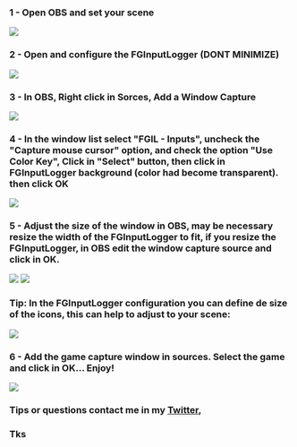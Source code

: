 ### 1 - Open OBS and set your scene
![](https://raw.githubusercontent.com/lucasteles/FGInputLogger/master/FGInputLogger/img/how_to_obs/1.png)

### 2 - Open and configure the FGInputLogger (DONT MINIMIZE)
![](https://raw.githubusercontent.com/lucasteles/FGInputLogger/master/FGInputLogger/img/how_to_obs/2.png)
### 3 -  In OBS, Right click in Sorces, Add a Window Capture
![](https://raw.githubusercontent.com/lucasteles/FGInputLogger/master/FGInputLogger/img/how_to_obs/3.png)
### 4 - In the window list select "FGIL - Inputs", uncheck the "Capture mouse cursor" option, and check the option "Use Color Key", Click in "Select" button, then click in FGInputLogger background (color had become transparent). then click OK
![](https://raw.githubusercontent.com/lucasteles/FGInputLogger/master/FGInputLogger/img/how_to_obs/4.png)
### 5 - Adjust the size of the window in OBS, may be necessary resize the width of the FGInputLogger to fit, if you resize the FGInputLogger, in OBS edit the window capture source and click in OK.
![](https://raw.githubusercontent.com/lucasteles/FGInputLogger/master/FGInputLogger/img/how_to_obs/5.png)
![](https://raw.githubusercontent.com/lucasteles/FGInputLogger/master/FGInputLogger/img/how_to_obs/5-2.png)
### Tip: In the FGInputLogger configuration you can define de size of the icons, this can help to adjust to your scene:
![](https://raw.githubusercontent.com/lucasteles/FGInputLogger/master/FGInputLogger/img/how_to_obs/tip.png)
### 6 - Add the game capture window in sources. Select the game and click in OK... Enjoy!

![](https://raw.githubusercontent.com/lucasteles/FGInputLogger/master/FGInputLogger/img/how_to_obs/6.png)



### Tips or questions contact me in my [Twitter](https://twitter.com/lucasteles42),
### Tks
